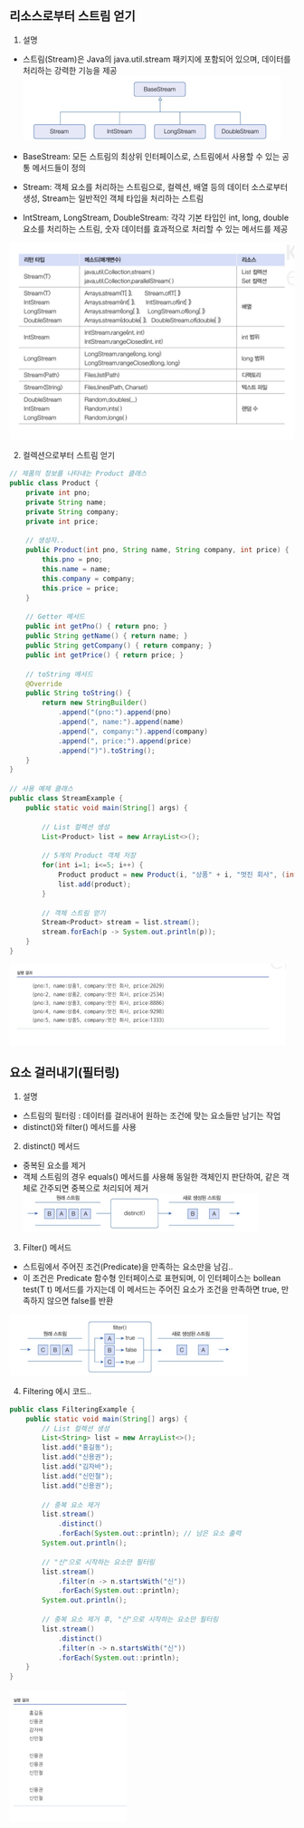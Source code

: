 ## 리소스로부터 스트림 얻기

1. 설명

- 스트림(Stream)은 Java의 java.util.stream 패키지에 포함되어 있으며, 데이터를 처리하는 강력한 기능을 제공
![alt text](image-2.png)

- BaseStream: 모든 스트림의 최상위 인터페이스로, 스트림에서 사용할 수 있는 공통 메서드들이 정의
- Stream: 객체 요소를 처리하는 스트림으로, 컬렉션, 배열 등의 데이터 소스로부터 생성,  Stream<T>는 일반적인 객체 타입을 처리하는 스트림
- IntStream, LongStream, DoubleStream: 각각 기본 타입인 int, long, double 요소를 처리하는 스트림, 숫자 데이터를 효과적으로 처리할 수 있는 메서드를 제공

![alt text](image-3.png)

2. 컬렉션으로부터 스트림 얻기

``` java
// 제품의 정보를 나타내는 Product 클래스
public class Product {
    private int pno;
    private String name;
    private String company;
    private int price;

    // 생성자..
    public Product(int pno, String name, String company, int price) {
        this.pno = pno;
        this.name = name;
        this.company = company;
        this.price = price;
    }
    
    // Getter 메서드
    public int getPno() { return pno; }
    public String getName() { return name; }
    public String getCompany() { return company; }
    public int getPrice() { return price; }

    // toString 메서드
    @Override
    public String toString() {
        return new StringBuilder()
            .append("(pno:").append(pno)
            .append(", name:").append(name)
            .append(", company:").append(company)
            .append(", price:").append(price)
            .append(")").toString();
    }
}

// 사용 예제 클래스 
public class StreamExample {
    public static void main(String[] args) {

        // List 컬렉션 생성
        List<Product> list = new ArrayList<>();

        // 5개의 Product 객체 저장
        for(int i=1; i<=5; i++) {
            Product product = new Product(i, "상품" + i, "멋진 회사", (int)(1000*Math.random()));
            list.add(product);
        }

        // 객체 스트림 얻기
        Stream<Product> stream = list.stream();
        stream.forEach(p -> System.out.println(p));
    }
}

```

![alt text](image-4.png)


## 요소 걸러내기(필터링)

1. 설명

- 스트림의 필터링 : 데이터를 걸러내어 원하는 조건에 맞는 요소들만 남기는 작업
- distinct()와 filter() 메서드를 사용

2. distinct() 메서드

- 중복된 요소를 제거
- 객체 스트림의 경우 equals() 메서드를 사용해 동일한 객체인지 판단하여, 같은 객체로 간주되면 중복으로 처리되어 제거
![alt text](image-5.png)

3. Filter() 메서드

- 스트림에서 주어진 조건(Predicate)을 만족하는 요소만을 남김..
- 이 조건은 Predicate<T> 함수형 인터페이스로 표현되며, 이 인터페이스는 bollean test(T t) 메서드를 가지는데 이 메서드는 주어진 요소가 조건을 만족하면 true, 만족하지 않으면 false를 반환

![alt text](image-6.png)

4. Filtering 에시 코드..

``` java
public class FilteringExample {
    public static void main(String[] args) {
        // List 컬렉션 생성
        List<String> list = new ArrayList<>();
        list.add("홍길동");
        list.add("신용권");
        list.add("김자바");
        list.add("신민철");
        list.add("신용권");

        // 중복 요소 제거
        list.stream()
            .distinct()
            .forEach(System.out::println); // 남은 요소 출력 
        System.out.println();

        // "신"으로 시작하는 요소만 필터링
        list.stream()
            .filter(n -> n.startsWith("신"))
            .forEach(System.out::println);
        System.out.println();

        // 중복 요소 제거 후, "신"으로 시작하는 요소만 필터링
        list.stream()
            .distinct()
            .filter(n -> n.startsWith("신"))
            .forEach(System.out::println);
    }
}

```

![alt text](image-7.png)